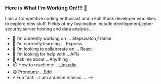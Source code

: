 ### Here is What I'm Working On!!!! 👋


I am a Competitive coding enthusiast and a Full Stack developer who likes to explore new stuff. Fields of my fascination include development,cyber security,server hosting and data analysis....

- 🔭 I’m currently working on ... Stepswatch,France
- 🌱 I’m currently learning ... Express
- 👯 I’m looking to collaborate on ... React
- 🤔 I’m looking for help with ...APIs
- 💬 Ask me about ...Anything
- 📫 How to reach me: ...[Linkedin](https://www.linkedin.com/in/ishan-thapa-426722194/)
- 😄 Pronouns: ...Edd
- ⚡ Fun fact: ...I am a dance maniac....
-->
